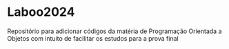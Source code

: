 # Laboo2024
Repositório para adicionar códigos da matéria de Programação Orientada a Objetos com intuito de facilitar os estudos para a prova final
